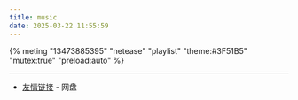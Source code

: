 ```yaml
---
title: music
date: 2025-03-22 11:55:59
---
```


{% meting "13473885395" "netease" "playlist" "theme:#3F51B5" "mutex:true" "preload:auto" %}

---
- [友情链接](https://alist.090708.xyz) - 网盘